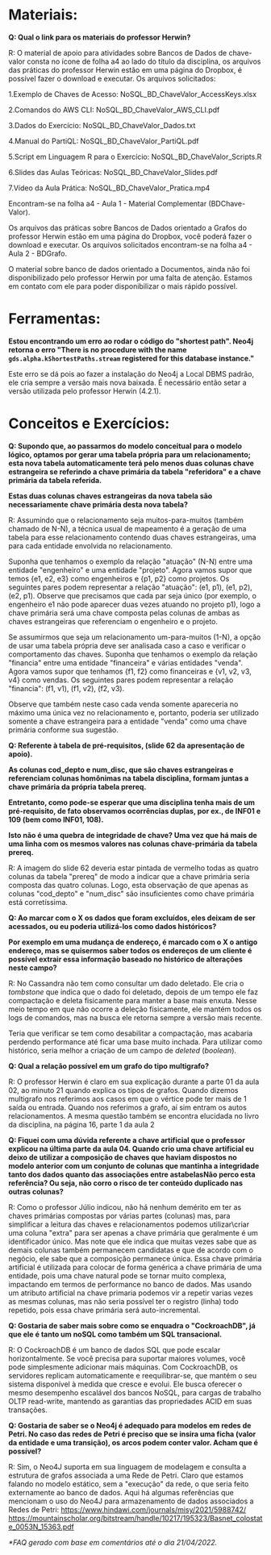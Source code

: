# **Materiais:**

**Q: Qual o link para os materiais do professor Herwin?**

R: O material de apoio para atividades sobre Bancos de Dados de chave-valor consta no ícone de folha a4 ao lado do título da disciplina, os arquivos das práticas do professor Herwin estão em uma página do Dropbox, é possível fazer o download e executar. Os arquivos solicitados:

1.Exemplo de Chaves de Acesso: NoSQL\_BD\_ChaveValor\_AccessKeys.xlsx

2.Comandos do AWS CLI: NoSQL\_BD\_ChaveValor\_AWS\_CLI.pdf

3.Dados do Exercício: NoSQL\_BD\_ChaveValor\_Dados.txt

4.Manual do PartiQL: NoSQL\_BD\_ChaveValor\_PartiQL.pdf

5.Script em Linguagem R para o Exercício: NoSQL\_BD\_ChaveValor\_Scripts.R

6.Slides das Aulas Teóricas: NoSQL\_BD\_ChaveValor\_Slides.pdf

7.Vídeo da Aula Prática: NoSQL\_BD\_ChaveValor\_Pratica.mp4

Encontram-se na folha a4 - Aula 1 - Material Complementar (BDChave-Valor).

Os arquivos das práticas sobre Bancos de Dados orientado a Grafos do professor Herwin estão em uma página do Dropbox, você poderá fazer o download e executar. Os arquivos solicitados encontram-se na folha a4 - Aula 2 - BDGrafo.

O material sobre banco de dados orientado a Documentos, ainda não foi disponibilizado pelo professor Herwin por uma falta de atenção. Estamos em contato com ele para poder disponibilizar o mais rápido possível.

# **Ferramentas:**
**Estou encontrando um erro ao rodar o código do "shortest path". Neo4j retorna o erro "There is no procedure with the name `gds.alpha.kShortestPaths.stream` registered for this database instance."**

Este erro se dá pois ao fazer a instalação do Neo4j a Local DBMS padrão, ele cria sempre a versão mais nova baixada. É necessário então setar a versão utilizada pelo professor Herwin (4.2.1).

# **Conceitos e Exercícios:**

**Q: Supondo que, ao passarmos do modelo conceitual para o modelo lógico, optamos por gerar uma tabela própria para um relacionamento; esta nova tabela automaticamente terá pelo menos duas colunas chave estrangeira se referindo a chave primária da tabela &quot;referidora&quot; e a chave primária da tabela referida.**

**Estas duas colunas chaves estrangeiras da nova tabela são**  **necessariamente**  **chave primária desta nova tabela?**

R: Assumindo que o relacionamento seja muitos-para-muitos (também chamado de N-N), a técnica usual de mapeamento é a geração de uma tabela para esse relacionamento contendo duas chaves estrangeiras, uma para cada entidade envolvida no relacionamento.

Suponha que tenhamos o exemplo da relação &quot;atuação&quot; (N-N) entre uma entidade &quot;engenheiro&quot; e uma entidade &quot;projeto&quot;. Agora vamos supor que temos {e1, e2, e3} como engenheiros e {p1, p2} como projetos. Os seguintes pares podem representar a relação &quot;atuação&quot;: (e1, p1), (e1, p2), (e2, p1). Observe que precisamos que cada par seja único (por exemplo, o engenheiro e1 não pode aparecer duas vezes atuando no projeto p1), logo a chave primária será uma chave composta pelas colunas de ambas as chaves estrangeiras que referenciam o engenheiro e o projeto.

Se assumirmos que seja um relacionamento um-para-muitos (1-N), a opção de usar uma tabela própria deve ser analisada caso a caso e verificar o comportamento das chaves. Suponha que tenhamos o exemplo da relação &quot;financia&quot; entre uma entidade &quot;financeira&quot; e várias entidades &quot;venda&quot;. Agora vamos supor que tenhamos {f1, f2} como financeiras e {v1, v2, v3, v4} como vendas. Os seguintes pares podem representar a relação &quot;financia&quot;: (f1, v1), (f1, v2), (f2, v3).

Observe que também neste caso cada venda somente apareceria no máximo uma única vez no relacionamento e, portanto, poderia ser utilizado somente a chave estrangeira para a entidade &quot;venda&quot; como uma chave primária conforme sua sugestão.

**Q: Referente à tabela de pré-requisitos, (slide 62 da apresentação de apoio).**

**As colunas cod\_depto e num\_disc, que são chaves estrangeiras e referenciam colunas homônimas na tabela disciplina, formam juntas a chave primária da própria tabela prereq.**

**Entretanto, como pode-se esperar que uma disciplina tenha mais de um pré-requisito, de fato observamos ocorrências duplas, por ex., de INF01 e 109 (bem como INF01, 108).**

**Isto não é uma quebra de integridade de chave? Uma vez que há mais de uma linha com os mesmos valores nas colunas chave-primária da tabela prereq.**

R: A imagem do slide 62 deveria estar pintada de vermelho todas as quatro colunas da tabela &quot;prereq&quot; de modo a indicar que a chave primária seria composta das quatro colunas. Logo, esta observação de que apenas as colunas &quot;cod\_depto&quot; e &quot;num\_disc&quot; são insuficientes como chave primária está corretíssima.

**Q: Ao marcar com o X os dados que foram excluídos, eles deixam de ser acessados, ou eu poderia utilizá-los como dados históricos?**

**Por exemplo em uma mudança de endereço, é marcado com o X o antigo endereço, mas se quisermos saber todos os endereços de um cliente é possível extrair essa informação baseado no histórico de alterações neste campo?**

R: No Cassandra não tem como consultar um dado deletado. Ele cria o _tombstone_ que indica que o dado foi deletado, depois de um tempo ele faz compactação e deleta fisicamente para manter a base mais enxuta. Nesse meio tempo em que não ocorre a deleção fisicamente, ele mantém todos os logs de comandos, mas na busca ele retorna sempre a versão mais recente.

Teria que verificar se tem como desabilitar a compactação, mas acabaria perdendo performance até ficar uma base muito inchada. Para utilizar como histórico, seria melhor a criação de um campo de _deleted_ (_boolean_).

**Q: Qual a relação possível em um grafo do tipo multigrafo?**

R: O professor Herwin é claro em sua explicação durante a parte 01 da aula 02, ao minuto 21 quando explica os tipos de grafos. Quando dizemos multigrafo nos referimos aos casos em que o vértice pode ter mais de 1 saída ou entrada. Quando nos referimos a grafo, aí sim entram os autos relacionamentos. A mesma questão também se encontra elucidada no livro da disciplina, na página 16, parte 1 da aula 2

**Q: Fiquei com uma dúvida referente a chave artificial que o professor explicou na última parte da aula 04. Quando crio uma chave artificial eu deixo de utilizar a composição de chaves que haviam dispostos no modelo anterior com um conjunto de colunas que mantinha a integridade tanto dos dados quanto das associações entre astabelasNão perco esta referência? Ou seja, não corro o risco de ter conteúdo duplicado nas outras colunas?**

R: Como o professor Júlio indicou, não há nenhum demérito em ter as chaves primárias compostas por várias partes (colunas) mas, para simplificar a leitura das chaves e relacionamentos podemos utilizar\criar uma coluna "extra" para ser apenas a chave primária que geralmente é um identificador único. Mas note que ele indica que muitas vezes sabe que as demais colunas também permanecem candidatas e que de acordo com o negócio, ele sabe que a composição permanece única. Essa chave primária artificial é utilizada para colocar de forma genérica a chave primária de uma entidade, pois uma chave natural pode se tornar muito complexa, impactando em termos de performance no banco de dados. Mas usando um atributo artificial na chave primaria podemos vir a repetir varias vezes as mesmas colunas, mas não seria possível ter o registro (linha) todo repetido, pois essa chave primária será auto-incremental.

**Q: Gostaria de saber mais sobre como se enquadra o "CockroachDB", já que ele é tanto um noSQL como também um SQL transacional.**

R: O CockroachDB é um banco de dados SQL que pode escalar horizontalmente. Se você precisa para suportar maiores volumes, você pode simplesmente adicionar mais máquinas. Com CockroachDB, os servidores replicam automaticamente e reequilibrar-se, que mantém o seu sistema disponível à medida que cresce e evolui. Ele  busca oferecer o mesmo desempenho escalável dos bancos NoSQL, para cargas de trabalho OLTP read-write, mantendo as garantias das propriedades ACID em suas transações.

**Q: Gostaria de saber se o Neo4j é adequado para modelos em redes de Petri. No caso das redes de Petri é preciso que se insira uma ficha (valor da entidade e uma transição), os arcos podem conter valor. Acham que é possível?**

R: Sim, o Neo4J suporta em sua linguagem de modelagem e consulta a estrutura de grafos associada a uma Rede de Petri. Claro que estamos falando no modelo estático, sem a "execução" da rede, o que seria feito externamente ao banco de dados. Aqui há algumas referências que mencionam o uso do Neo4J para armazenamento de dados associados a Redes de Petri: https://www.hindawi.com/journals/misy/2021/5988742/
https://mountainscholar.org/bitstream/handle/10217/195323/Basnet_colostate_0053N_15363.pdf

_\*FAQ gerado com base em comentários até o dia 21/04/2022._